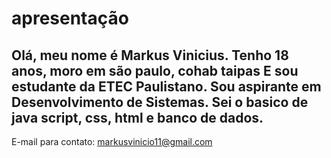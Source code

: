 <h1> apresentação</h1>
<h2>Olá, meu nome é Markus Vinicius.
Tenho 18 anos, moro em são paulo, cohab taipas
E sou estudante da ETEC Paulistano.
Sou aspirante em Desenvolvimento de Sistemas.
Sei o basico de java script, css, html e banco de dados.</h2>

E-mail para contato: markusvinicio11@gmail.com
